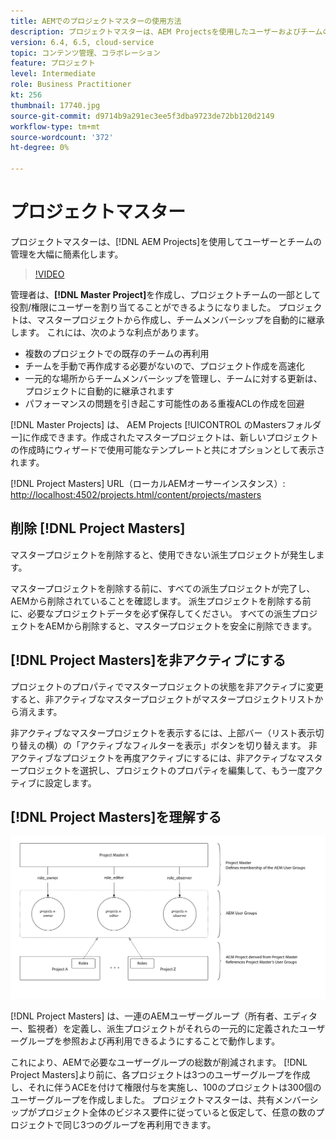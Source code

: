 ```yaml
---
title: AEMでのプロジェクトマスターの使用方法
description: プロジェクトマスターは、AEM Projectsを使用したユーザーおよびチームの管理を大幅に簡素化します。
version: 6.4, 6.5, cloud-service
topic: コンテンツ管理、コラボレーション
feature: プロジェクト
level: Intermediate
role: Business Practitioner
kt: 256
thumbnail: 17740.jpg
source-git-commit: d9714b9a291ec3ee5f3dba9723de72bb120d2149
workflow-type: tm+mt
source-wordcount: '372'
ht-degree: 0%

---
```



# プロジェクトマスター

プロジェクトマスターは、[!DNL AEM Projects]を使用してユーザーとチームの管理を大幅に簡素化します。

>[!VIDEO](https://video.tv.adobe.com/v/17740/?quality=12&learn=on)

管理者は、**[!DNL Master Project]**&#x200B;を作成し、プロジェクトチームの一部として役割/権限にユーザーを割り当てることができるようになりました。 プロジェクトは、マスタープロジェクトから作成し、チームメンバーシップを自動的に継承します。 これには、次のような利点があります。

* 複数のプロジェクトでの既存のチームの再利用
* チームを手動で再作成する必要がないので、プロジェクト作成を高速化
* 一元的な場所からチームメンバーシップを管理し、チームに対する更新は、プロジェクトに自動的に継承されます
* パフォーマンスの問題を引き起こす可能性のある重複ACLの作成を回避

[!DNL Master Projects] は、  AEM Projects [!UICONTROL のMastersフォルダー]に作成できます。作成されたマスタープロジェクトは、新しいプロジェクトの作成時にウィザードで使用可能なテンプレートと共にオプションとして表示されます。

[!DNL Project Masters] URL（ローカルAEMオーサーインスタンス）: [http://localhost:4502/projects.html/content/projects/masters](http://localhost:4502/projects.html/content/projects/masters)

## 削除 [!DNL Project Masters]

マスタープロジェクトを削除すると、使用できない派生プロジェクトが発生します。

マスタープロジェクトを削除する前に、すべての派生プロジェクトが完了し、AEMから削除されていることを確認します。 派生プロジェクトを削除する前に、必要なプロジェクトデータを必ず保存してください。 すべての派生プロジェクトをAEMから削除すると、マスタープロジェクトを安全に削除できます。

## [!DNL Project Masters]を非アクティブにする

プロジェクトのプロパティでマスタープロジェクトの状態を非アクティブに変更すると、非アクティブなマスタープロジェクトがマスタープロジェクトリストから消えます。

非アクティブなマスタープロジェクトを表示するには、上部バー（リスト表示切り替えの横）の「アクティブなフィルターを表示」ボタンを切り替えます。 非アクティブなプロジェクトを再度アクティブにするには、非アクティブなマスタープロジェクトを選択し、プロジェクトのプロパティを編集して、もう一度アクティブに設定します。

## [!DNL Project Masters]を理解する

![プロジェクトマスターのテクニカルビュー](assets/use-project-masters/project-masters-architecture.png)

[!DNL Project Masters] は、一連のAEMユーザーグループ（所有者、エディター、監視者）を定義し、派生プロジェクトがそれらの一元的に定義されたユーザーグループを参照および再利用できるようにすることで動作します。

これにより、AEMで必要なユーザーグループの総数が削減されます。 [!DNL Project Masters]より前に、各プロジェクトは3つのユーザーグループを作成し、それに伴うACEを付けて権限付与を実施し、100のプロジェクトは300個のユーザーグループを作成しました。 プロジェクトマスターは、共有メンバーシップがプロジェクト全体のビジネス要件に従っていると仮定して、任意の数のプロジェクトで同じ3つのグループを再利用できます。
